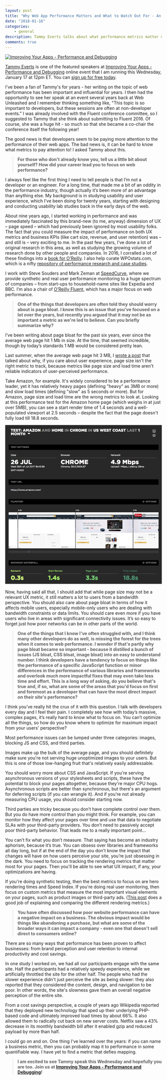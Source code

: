 ```yaml
---
layout: post
title: "Why Web App Performance Matters and What to Watch Out For - An Interview with Tammy Everts"
date: "2018-01-16"
categories:
    - general
description: Tammy Everts talks about what performance metrics matter most to developers.
comments: true
---
```


[![
Improving Your Apps - Performance and Debugging](/images/posts/Banner_Improving-You-Apps-Debugging.jpg)](https://certifiedfreshevents.com/events/improving-your-apps/)

[Tammy Everts](https://twitter.com/tameverts) is one of the featured speakers at [Improving Your Apps - Performance and Debugging](https://certifiedfreshevents.com/events/improving-your-apps/) online event that I am running this Wednesday, January 17 at 12pm ET. You can [sign up for free today](https://certifiedfreshevents.com/events/improving-your-apps/).

I've been a fan of Tammy's for years - her writing on the topic of web performance has been important and influential for years. I then had the opportunity to see her speak at an event several years back at Web Unleashed and I remember thinking something like, "This topic is so important to developers, but these sessions are often at non-developer events." I was already involved with the Fluent conference committee, so I suggested to Tammy that she think about submitting to Fluent 2016. Of course, she was a huge hit - so much so that she became a co-chair the conference itself the following year!

The good news is that developers seem to be paying more attention to the performance of their web apps. The bad news is, it can be hard to know what metrics to pay attention to! I asked Tammy about this.

> **For those who don't already know you, tell us a little bit about yourself? How did your career lead you to focus on web performance?**

I always feel like the first thing I need to tell people is that I’m not a developer or an engineer. For a long time, that made me a bit of an oddity in the performance industry, though actually it’s been more of an advantage than anything else. My background is in studying usability and user experience, which I’ve been doing for twenty years, starting with designing and conducting usability lab studies back in the early days of the web.

About nine years ago, I started working in performance and was immediately fascinated by this brand-new (to me, anyway) dimension of UX – page speed – which had previously been ignored by most usability folks. The fact that you could measure the impact of performance on both UX metrics and business KPIs (like cart size, revenue, and user retention) was – and still is – very exciting to me. In the past few years, I’ve done a lot of original research in this area, as well as studying the growing volume of research done by other people and companies. In 2016, I corralled a lot of these findings into a [book for O’Reilly](http://shop.oreilly.com/product/0636920041450.do). I also help curate WPOstats.com, which is a nifty [repository of performance research and case studies](https://wpostats.com/).

I work with Steve Souders and Mark Zeman at [SpeedCurve](https://speedcurve.com/), where we provide synthetic and real user performance monitoring to a huge spectrum of companies – from start-ups to household-name sites like Expedia and BBC. I’m also a chair of [O’Reilly Fluent](https://conferences.oreilly.com/fluent/fl-ca), which has a major focus on web performance.

> **One of the things that developers are often told they should worry about is page bloat. I know this is an issue that you've focused on a lot over the years, but recently you argued that it may not be as important a metric as we're led to believe. Can you briefly summarize why?**

I’ve been writing about page bloat for the past six years, ever since the average web page hit 1 Mb in size. At the time, that seemed incredible, though by today’s standards 1 MB would be considered pretty lean.

Last summer, when the average web page hit 3 MB, I [wrote a post](https://speedcurve.com/blog/web-performance-page-bloat/) that talked about why, if you care about user experience, page size isn't the right metric to track, because metrics like page size and load time aren't reliable indicators of user-perceived performance.

Take Amazon, for example. It's widely considered to be a performance leader, yet it has relatively heavy pages (defining "heavy" as 3MB or more) and slow load times (defining "slow" as 5 seconds or more). But for Amazon, page size and load time are the wrong metrics to look at. Looking at this performance test for the Amazon home page (which weighs in at just over 5MB), you can see a start render time of 1.4 seconds and a well-populated viewport at 2.5 seconds – despite the fact that the page doesn't fully load till 18.8 seconds.

![Amazon Page Weight](/images/posts/performance.png)

Now, having said all that, I should add that while page size may not be a relevant UX metric, it still matters a lot to users from a bandwidth perspective. You should also care about page bloat in terms of how it affects mobile users, especially mobile-only users who are dealing with bandwidth constraints or data limits. You should care even more if you have users who live in areas with significant connectivity issues. It’s so easy to forget just how poor networks can be in other parts of the world.

> **One of the things that I know I've often struggled with, and I think many other developers do as well, is missing the forest for the trees when it comes to web performance. I wonder if that's partly why page bloat became so important - because it distilled a bunch of issues (JS bloat, CSS bloat, image bloat) into an easy to understand number. I think developers have a tendency to focus on things like the performance of a specific JavaScript function or minor differences in the performance of various libraries and frameworks and overlook much more impactful fixes that may even take less time and effort. This is a long way of asking, do you believe that's true and, if so, what are some of the areas that you'd focus on first and foremost as a developer that can have the most direct impact on their site's performance?**

I think you’ve really hit the crux of it with this question. I talk with developers every day and I feel their pain. I completely see how with today’s massive, complex pages, it’s really hard to know what to focus on. You can’t optimize all the things, so how do you know where to optimize for maximum impact from your users' perspective?

Most performance issues can be lumped under three categories: images, blocking JS and CSS, and third parties.

Images make up the bulk of the average page, and you should definitely make sure you're not serving huge unoptimized images to your users. But this is one of those low-hanging fruit that's relatively easily addressable.

You should worry more about CSS and JavaScript. If you're serving asynchronous versions of your stylesheets and scripts, these have the potential to block your pages altogether, because they're major CPU hogs. Asynchronous scripts are better than synchronous, but there's an argument for deferring scripts (if you can wrangle it). And if you're not already measuring CPU usage, you should consider starting now.

Third parties are tricky because you don’t have complete control over them. But you do have more control than you might think. For example, you can monitor how they affect your pages over time and use that data to negotiate SLAs with your third-party providers. You don’t need to passively accept poor third-party behavior. That leads me to a really important point…

You can’t fix what you don’t measure. That saying has become an industry aphorism, because it’s true. You can obsess over libraries and frameworks all day long, but if at the end of the day you don’t know the impact that changes will have on how users perceive your site, you’re just obsessing in the dark. You need to focus on tracking the rendering metrics that matter most for your pages. Then you'll be able to see what UX impact, if any, your optimizations are having. 

If you're doing synthetic testing, then the best metrics to focus on are hero rendering times and Speed Index. If you're doing real user monitoring, then focus on custom metrics that measure the most important visual elements on your pages, such as product images or third-party ads. ([This post](https://speedcurve.com/blog/rendering-metrics/) does a good job of explaining and comparing the different rendering metrics.) 

> **You have often discussed how poor website  performance can have a negative impact on a business. The obvious impact would be things like abandoning a purchase, but what are some of the broader ways it can impact a company - even one that doesn't sell direct to consumers online?**

There are so many ways that performance has been proven to affect businesses: from brand perception and user retention to internal productivity and cost savings. 

In one study I worked on, we had all our participants engage with the same site. Half the participants had a relatively speedy experience, while we artificially throttled the site for the other half. The people who had the slower experience didn't just perceive the site as being slower: they also reported that they considered the content, design, and navigation to be poor. In other words, the site's slowness gave them an overall negative perception of the entire site. 

From a cost savings perspective, a couple of years ago Wikipedia reported that they deployed new technology that sped up their underlying PHP-based code and ultimately improved load times by about 66%. It also allowed them to radically cut back on new server costs. Netflix saw a 43% decrease in its monthly bandwidth bill after it enabled gzip and reduced payload by more than half. 

I could go on and on. One thing I've learned over the years: if you can name a business metric, then you can probably map it to performance in some quantifiable way. I have yet to find a metric that defies mapping.

> **I am excited to see Tammy speak this Wednesday and hopefully you are too. Join us at [Improving Your Apps - Performance and Debugging](https://certifiedfreshevents.com/events/improving-your-apps/)!**